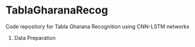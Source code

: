 # TablaGharanaRecog
Code repository for Tabla Gharana Recognition using CNN-LSTM networks


1. Data Preparation 
